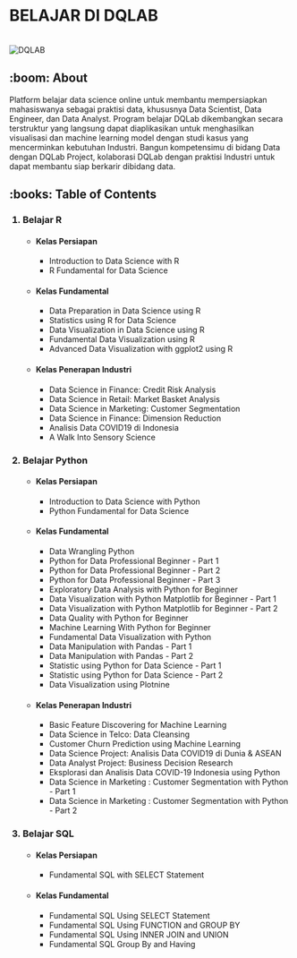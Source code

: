 <h1>BELAJAR DI DQLAB</h1>
<br />
<img src="https://academy.dqlab.id/images/DQ_Lab.png" alt="DQLAB">
<br />

 <h2>:boom: About</h2>
 <p>Platform belajar data science online untuk membantu mempersiapkan mahasiswanya sebagai praktisi data, khususnya Data Scientist, Data Engineer, dan Data Analyst. Program belajar DQLab dikembangkan secara terstruktur yang langsung dapat diaplikasikan untuk menghasilkan visualisasi dan machine learning model dengan studi kasus yang mencerminkan kebutuhan Industri. Bangun kompetensimu di bidang Data dengan DQLab Project, kolaborasi DQLab dengan praktisi Industri untuk dapat membantu siap berkarir dibidang data.</p>

<h2>:books: Table of Contents</h2>
<ol>
  <h3><li>Belajar R</li></h3>
  <ul>
    <h4><li>Kelas Persiapan</li></h4>
    <ul>
      <li>Introduction to Data Science with R</li>
      <li>R Fundamental for Data Science</li>
    </ul>
    <h4><li>Kelas Fundamental</li></h4>
    <ul>
      <li>Data Preparation in Data Science using R</li>
      <li>Statistics using R for Data Science</li>
      <li>Data Visualization in Data Science using R</li>
      <li>Fundamental Data Visualization using R</li>
      <li>Advanced Data Visualization with ggplot2 using R</li>
    </ul>
    <h4><li>Kelas Penerapan Industri</li></h4>
    <ul>
      <li>Data Science in Finance: Credit Risk Analysis</li>
      <li>Data Science in Retail: Market Basket Analysis</li>
      <li>Data Science in Marketing: Customer Segmentation</li>
      <li>Data Science in Finance: Dimension Reduction</li>
      <li>Analisis Data COVID19 di Indonesia</li>
      <li>A Walk Into Sensory Science</li>
    </ul>
 </ul>
 <h3><li>Belajar Python</li></h3>
  <ul>
    <h4><li>Kelas Persiapan</li></h4>
    <ul>
      <li>Introduction to Data Science with Python</li>
      <li>Python Fundamental for Data Science</li>
    </ul>
    <h4><li>Kelas Fundamental</li></h4>
    <ul>
      <li>Data Wrangling Python</li>
      <li>Python for Data Professional Beginner - Part 1</li>
      <li>Python for Data Professional Beginner - Part 2</li>
      <li>Python for Data Professional Beginner - Part 3</li>
      <li>Exploratory Data Analysis with Python for Beginner</li>
      <li>Data Visualization with Python Matplotlib for Beginner - Part 1</li>
      <li>Data Visualization with Python Matplotlib for Beginner - Part 2</li>
      <li>Data Quality with Python for Beginner</li>
      <li>Machine Learning With Python for Beginner</li>
      <li>Fundamental Data Visualization with Python</li>
      <li>Data Manipulation with Pandas - Part 1</li>
      <li>Data Manipulation with Pandas - Part 2</li>
      <li>Statistic using Python for Data Science - Part 1</li>
      <li>Statistic using Python for Data Science - Part 2</li>
      <li>Data Visualization using Plotnine</li>
    </ul>
    <h4><li>Kelas Penerapan Industri</li></h4>
    <ul>
      <li>Basic Feature Discovering for Machine Learning</li>
      <li>Data Science in Telco: Data Cleansing</li>
      <li>Customer Churn Prediction using Machine Learning</li>
      <li>Data Science Project: Analisis Data COVID19 di Dunia & ASEAN</li>
      <li>Data Analyst Project: Business Decision Research</li>
      <li>Eksplorasi dan Analisis Data COVID-19 Indonesia using Python</li>
      <li>Data Science in Marketing : Customer Segmentation with Python - Part 1</li>
      <li>Data Science in Marketing : Customer Segmentation with Python - Part 2</li>
    </ul>
 </ul>
 <h3><li>Belajar SQL</li></h3>
  <ul>
    <h4><li>Kelas Persiapan</li></h4>
    <ul>
      <li>Fundamental SQL with SELECT Statement</li>
    </ul>
    <h4><li>Kelas Fundamental</li></h4>
    <ul>
      <li>Fundamental SQL Using SELECT Statement</li>
      <li>Fundamental SQL Using FUNCTION and GROUP BY</li>
      <li>Fundamental SQL Using INNER JOIN and UNION
</li>
      <li>Fundamental SQL Group By and Having</li>
    </ul>
 </ul>
</ol>
